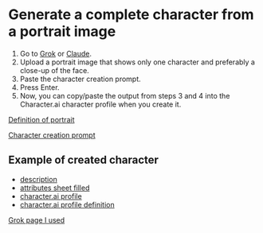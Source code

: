 # Generate a complete character from a portrait image 

1. Go to [Grok](https://grok.com/) or [Claude](https://claude.ai/). 
2. Upload a portrait image that shows only one character and preferably a close-up of the face. 
3. Paste the character creation prompt. 
4. Press Enter. 
5. Now, you can copy/paste the output from steps 3 and 4 into the Character.ai character profile when you create it. 

[Definition of portrait](https://www.google.com/search?q=portrait+definition&rlz=1C1ONGR_enUS1155US1155&oq=portrait+defi&gs_lcrp=EgZjaHJvbWUqDAgAEAAYRhj5ARiABDIMCAAQABhGGPkBGIAEMgYIARBFGDkyBwgCEAAYgAQyBwgDEAAYgAQyBwgEEAAYgAQyCQgFEAAYHhipBjIJCAYQABgeGKkGMgkIBxAAGB4YqQYyCQgIEAAYHhipBjIJCAkQABgeGKkG0gEIMzk0MmowajeoAgCwAgA&sourceid=chrome&ie=UTF-8)

[Character creation prompt](https://github.com/boonecabaldev/text-files/blob/0eb2468bba6a937a80622092846dd6834d6d8b97/ai-companions/character-generation/character-ai_creation-prompt.md) 

## Example of created character 
- [description](https://github.com/boonecabaldev/text-files/blob/59bf0a3a0f4fa49876ad38c264b8847392c48629/ai-companions/character-generation/character-desc.md)
- [attributes sheet filled](https://github.com/boonecabaldev/text-files/blob/59bf0a3a0f4fa49876ad38c264b8847392c48629/ai-companions/character-generation/character-sheet-filled.md)
- [character.ai profile](https://github.com/boonecabaldev/text-files/blob/59bf0a3a0f4fa49876ad38c264b8847392c48629/ai-companions/character-generation/character-ai-profile.md)
- [character.ai profile definition](https://github.com/boonecabaldev/text-files/blob/59bf0a3a0f4fa49876ad38c264b8847392c48629/ai-companions/character-generation/character-json-def.json)

[Grok page I used](https://grok.com/share/bGVnYWN5_904622ac-f6ea-4c15-8dd2-403f1ca9a4dc)
